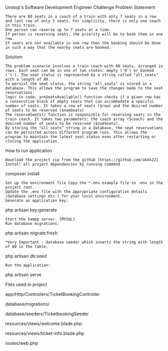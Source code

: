 Unstop's Software Development Engineer Challenge
Problem Statement

    There are 80 seats in a coach of a train with only 7 seats in a row and last row of only 3 seats. For simplicity, there is only one coach in this train.
    One person can reserve up to 7 seats at a time.
    If person is reserving seats, the priority will be to book them in one row.
    If seats are not available in one row then the booking should be done in such a way that the nearby seats are booked.

Solution

    The problem scenario involves a train coach with 80 seats, arranged in rows. Each seat can be in one of two states: empty ('0') or booked ('1'). The seat status is represented by a string called "all_seats" with a length of 80.
    To persist the seat status, the string "all_seats" is stored in a database. This allows the program to save the changes made to the seat reservations.
    logic in code, areSeatsAvailable() function checks if a given row has a consecutive block of empty seats that can accommodate a specific number of seats. It takes a row of seats ($row) and the desired number of seats to be reserved ($numSeats)
    The reserveSeats() function is responsible for reserving seats in the train coach. It takes two parameters: the coach array ($coach) and the desired number of seats to be reserved ($numSeats).
    By storing the "all_seats" string in a database, the seat reservations can be persisted across different program runs. This allows the program to maintain the latest seat status even after restarting or closing the application.

How to run application

    Download the project zip from the github [https://github.com/akkk22]
    Install all project dependencies by running command

  composer install

    Set up the environment file Copy the *.env.example file to .env in the project root.
    Update the .env file with the appropriate configuration details (database settings etc.) for your local environment.
    Generate an application key:

  php artisan key:generate

    Start the Xampp server. [MYSQL]
    Run database migrations:

  php artisan migrate:fresh

    *Very Important : database seeder which inserts the string with length of 80 in the table.

  php artisan db:seed

    Run the application:

  php artisan serve

Files used in project

app/Http/Controllers/TicketBookingController

database/migrations/

database/seeders/TicketbookingSeeder

resources/views/welcome.blade.php

resources/views/ticket-info.blade.php

routes/web.php
